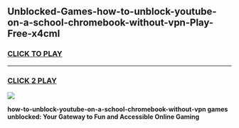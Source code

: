 
## Unblocked-Games-how-to-unblock-youtube-on-a-school-chromebook-without-vpn-Play-Free-x4cml
<h3>
<a href="https://premium76.site?title=how-to-unblock-youtube-on-a-school-chromebook-without-vpn&ref=23A">CLICK TO PLAY</a></h3>
<hr>

<h3>
<a href="https://premium76.site?title=how-to-unblock-youtube-on-a-school-chromebook-without-vpn&ref=23A">CLICK 2 PLAY</a>
  
</h3>

<a href="https://premium76.site?title=how-to-unblock-youtube-on-a-school-chromebook-without-vpn&ref=23A"><img src="https://clearcache.store/games.png"></a>


**how-to-unblock-youtube-on-a-school-chromebook-without-vpn games unblocked: Your Gateway to Fun and Accessible Online Gaming**
